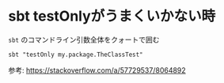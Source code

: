 # sbt testOnlyがうまくいかない時

`sbt` のコマンドライン引数全体をクォートで囲む

```shell
sbt "testOnly my.package.TheClassTest"
```

参考: <https://stackoverflow.com/a/57729537/8064892>
